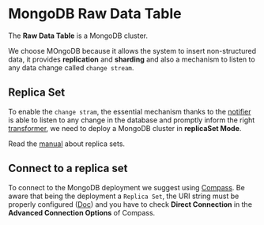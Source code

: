 # MongoDB Raw Data Table

The **Raw Data Table** is a MongoDB cluster.

We choose MOngoDB because it allows the system to insert non-structured data, it provides **replication** and **sharding** and also a mechanism to listen to any data change called `change stream`.

## Replica Set
To enable the `change stram`, the essential mechanism thanks to the [notifier](./components/notifier.md) is able to listen to any change in the database and promptly inform the right [transformer](./components/transformer.md), we need to deploy a MongoDB cluster in **replicaSet Mode**.

Read the [manual](https://www.mongodb.com/docs/manual/tutorial/deploy-replica-set/) about replica sets.

## Connect to a replica set

To connect to the MongoDB deployment we suggest using [Compass](https://www.mongodb.com/products/compass). Be aware that being the deployment a `Replica Set`, the URI string must be properly configured ([Doc](https://www.mongodb.com/docs/manual/reference/connection-string/)) and you have to check **Direct Connection** in the **Advanced Connection Options** of Compass.